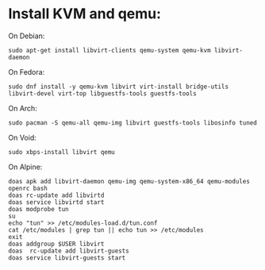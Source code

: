 # Install KVM and qemu:

On Debian: 
```
sudo apt-get install libvirt-clients qemu-system qemu-kvm libvirt-daemon 
```
On Fedora:
```
sudo dnf install -y qemu-kvm libvirt virt-install bridge-utils libvirt-devel virt-top libguestfs-tools guestfs-tools
```
On Arch:
```
sudo pacman -S qemu-all qemu-img libvirt guestfs-tools libosinfo tuned
```
On Void:
```
sudo xbps-install libvirt qemu
```
On Alpine:
```
doas apk add libvirt-daemon qemu-img qemu-system-x86_64 qemu-modules openrc bash
doas rc-update add libvirtd
doas service libvirtd start
doas modprobe tun
su
echo "tun" >> /etc/modules-load.d/tun.conf
cat /etc/modules | grep tun || echo tun >> /etc/modules
exit
doas addgroup $USER libvirt
doas  rc-update add libvirt-guests
doas service libvirt-guests start
```


